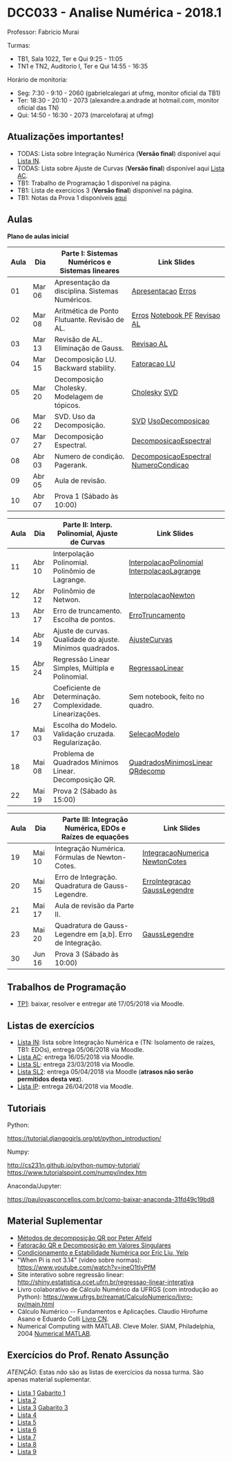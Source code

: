 ﻿DCC033 - Analise Numérica - 2018.1
==================================

Professor: Fabricio Murai

Turmas:
 * TB1, Sala 1022, Ter e Qui 9:25 - 11:05
 * TN1 e TN2, Auditorio I, Ter e Qui 14:55 - 16:35

Horário de monitoria:

 * Seg: 7:30 - 9:10 - 2060 (gabrielcalegari at ufmg, monitor oficial da TB1)
 * Ter: 18:30 - 20:10 - 2073 (alexandre.a.andrade at hotmail.com, monitor oficial das TN)
 * Qui: 14:50 - 16:30 - 2073 (marcelofaraj at ufmg)



Atualizações importantes!
-------------------------
 * TODAS: Lista sobre Integração Numérica (**Versão final**) disponível aqui [Lista IN].
 * TODAS: Lista sobre Ajuste de Curvas (**Versão final**) disponível aqui [Lista AC].
 * TB1: Trabalho de Programação 1 disponível na página.
 * TB1: Lista de exercícios 3 (**Versão final**) disponível na página.
 * TB1: Notas da Prova 1 disponíveis [aqui](https://docs.google.com/spreadsheets/d/1JBNt5ETcFQLfBDUVJyC8JDJnn6jJs_tcqGOYpMQ1FUg/edit?usp=sharing)


Aulas
-----

**Plano de aulas inicial**

|Aula  |  Dia     | Parte I: Sistemas Numéricos e Sistemas lineares | Link Slides |
|------|----------|--------------------------------------------------------------|-------------|
|01|Mar 06| Apresentação da disciplina. Sistemas Numéricos.  | [Apresentacao] [Erros]|
|02|Mar 08| Aritmética de Ponto Flutuante. Revisão de AL. | [Erros] [Notebook PF] [Revisao AL]|
|03|Mar 13| Revisão de AL. Eliminação de Gauss. | [Revisao AL] |
|04|Mar 15| Decomposição LU. Backward stability. | [Fatoracao LU] |
|05|Mar 20| Decomposição Cholesky. Modelagem de tópicos. | [Cholesky] [SVD] |
|06|Mar 22| SVD. Uso da Decomposição. | [SVD] [UsoDecomposicao] |
|07|Mar 27| Decomposição Espectral. | [DecomposicaoEspectral]|
|08|Abr 03| Numero de condição. Pagerank. | [DecomposicaoEspectral] [NumeroCondicao] |
|09|Abr 05| Aula de revisão. ||
|10|Abr 07| Prova 1 (Sábado às 10:00)  ||

|Aula  |  Dia     | Parte II: Interp. Polinomial, Ajuste de Curvas | Link Slides |
|------|----------|--------------------------------------------------------------|-------------|
|11 |Abr 10 | Interpolação Polinomial. Polinômio de Lagrange.  | [InterpolacaoPolinomial] [InterpolacaoLagrange]|
|12 |Abr 12 | Polinômio de Netwon.  | [InterpolacaoNewton]|
|13 |Abr 17 | Erro de truncamento. Escolha de pontos.  | [ErroTruncamento] |
|14 |Abr 19 | Ajuste de curvas. Qualidade do ajuste. Mínimos quadrados.  | [AjusteCurvas] |
|15 |Abr 24 | Regressão Linear Simples, Múltipla e Polinomial.  | [RegressaoLinear] |
|16 |Abr 27 | Coeficiente de Determinação. Complexidade. Linearizações.  | Sem notebook, feito no quadro. |
|17 |Mai 03 | Escolha do Modelo. Validação cruzada. Regularização.  | [SelecaoModelo] |
|18 |Mai 08 | Problema de Quadrados Mínimos Linear. Decomposição QR.  | [QuadradosMinimosLinear] [QRdecomp] |
|22 | Mai 19  | Prova 2 (Sábado às 15:00)                        | |


|Aula  |  Dia     | Parte III: Integração Numérica, EDOs e Raízes de equações    | Link Slides |
|------|----------|--------------------------------------------------------------|-------------|
|19 |Mai 10 | Integração Numérica. Fórmulas de Newton-Cotes.   | [IntegracaoNumerica] [NewtonCotes] | 
|20 |Mai 15 | Erro de Integração. Quadratura de Gauss-Legendre.  | [ErroIntegracao] [GaussLegendre]|
|21 |Mai 17 | Aula de revisão da Parte II.  | |
|23 |Mai 20 | Quadratura de Gauss-Legendre em [a,b]. Erro de Integração. | [GaussLegendre] |
|30 |Jun 16| Prova 3 (Sábado às 10:00)                                           |             |

Trabalhos de Programação
------------------------
 * [TP1]: baixar, resolver e entregar até 17/05/2018 via Moodle.


Listas de exercícios
--------------------
 * [Lista IN]: lista sobre Integração Numérica e (TN: Isolamento de raízes, TB1: EDOs), entrega 05/06/2018 via Moodle.
 * [Lista AC]: entrega 16/05/2018 via Moodle.
 * [Lista SL]: entrega 23/03/2018 via Moodle.
 * [Lista SL2]: entrega 05/04/2018 via Moodle (**atrasos não serão permitidos desta vez**).
 * [Lista IP]: entrega 26/04/2018 via Moodle.

Tutoriais
---------
Python:

https://tutorial.djangogirls.org/pt/python_introduction/

Numpy:

http://cs231n.github.io/python-numpy-tutorial/
https://www.tutorialspoint.com/numpy/index.htm

Anaconda/Jupyter:

https://paulovasconcellos.com.br/como-baixar-anaconda-31fd49c19bd8


Material Suplementar
--------------------
 * [Métodos de decomposição QR por Peter Alfeld](https://pdfs.semanticscholar.org/6b42/3dfa845827ca4dc57f6f1736754e938b9c58.pdf)
* [Fatoração QR e Decomposição em Valores Singulares](http://www.cs.princeton.edu/courses/archive/fall11/cos323/notes/cos323_f11_lecture09_svd.pdf)
* [Condicionamento e Estabilidade Numérica por Eric Liu, Yelp](http://web.mit.edu/ehliu/Public/Yelp/conditioning_and_precision.pdf)
 * "When Pi is not 3.14" (vídeo sobre normas): https://www.youtube.com/watch?v=ineO1tIyPfM
 * Site interativo sobre regressão linear: http://shiny.estatistica.ccet.ufrn.br/regressao-linear-interativa
 * Livro colaborativo de Cálculo Numérico da UFRGS (com introdução ao Python): https://www.ufrgs.br/reamat/CalculoNumerico/livro-py/main.html
 * Cálculo Numérico -- Fundamentos e Aplicações. Claudio Hirofume Asano e Eduardo Colli [Livro CN].
 * Numerical Computing with MATLAB. Cleve Moler. SIAM, Philadelphia, 2004 [Numerical MATLAB].


[Livro CN]: https://www.ime.usp.br/~asano/LivroNumerico/LivroNumerico.pdf
[Numerical MATLAB]: http://www.mathworks.com/moler/index_ncm.html


Exercícios do Prof. Renato Assunção
-----------------------------------
*ATENÇÃO*: Estas *não* são as listas de exercícios da nossa turma. São apenas material suplementar.
 * [Lista 1] [Gabarito 1]
 * [Lista 2]
 * [Lista 3] [Gabarito 3]
 * [Lista 4]
 * [Lista 5]
 * [Lista 6]
 * [Lista 7]
 * [Lista 8]
 * [Lista 9]

[Lista SL]: ../../ancn_slides/lista1.pdf
[Lista SL2]: ../../ancn_slides/lista2.pdf
[Lista IP]: ../../ancn_slides/lista3.pdf
[Lista AC]: ../../ancn_slides/listaAC.pdf
[Lista IN]: ../../ancn_slides/listaIN.pdf
[Lista 1]: http://homepages.dcc.ufmg.br/~assuncao/an/Lista01.pdf
[Gabarito 1]: http://homepages.dcc.ufmg.br/~assuncao/an/gabarito_lista_01.pdf
[Lista 2]: http://homepages.dcc.ufmg.br/~assuncao/an/Lista02.pdf
[Lista 3]: http://homepages.dcc.ufmg.br/~assuncao/an/Lista03.pdf
[Gabarito 3]: http://homepages.dcc.ufmg.br/~assuncao/an/gabarito_lista_03.pdf
[Lista 4]: http://homepages.dcc.ufmg.br/~assuncao/an/Lista04.pdf
[Lista 5]: http://homepages.dcc.ufmg.br/~assuncao/an/Lista05.pdf
[Lista 6]: http://homepages.dcc.ufmg.br/~assuncao/an/Exerc06.pdf
[Lista 7]: http://homepages.dcc.ufmg.br/~assuncao/an/Lista07.pdf
[Lista 8]: http://homepages.dcc.ufmg.br/~assuncao/an/Lista08.pdf
[Lista 9]: http://homepages.dcc.ufmg.br/~assuncao/an/Lista09.pdf

[Apresentacao]:../../ancn_slides/Apresentacao.pdf
[TP1]:../../ancn_slides/TP1.ipynb
[GaussLegendre]:https://nbviewer.jupyter.org/github/fabriciomurai/teaching/blob/master/ancn_slides/GaussLegendre.ipynb
[ErroIntegracao]:https://nbviewer.jupyter.org/github/fabriciomurai/teaching/blob/master/ancn_slides/ErroIntegracao.ipynb
[QuadradosMinimosLinear]:https://nbviewer.jupyter.org/github/fabriciomurai/teaching/blob/master/ancn_slides/QuadradosMinimosLinear.ipynb
[RegressaoLinear]:https://nbviewer.jupyter.org/github/fabriciomurai/teaching/blob/master/ancn_slides/RegressaoLinear.ipynb
[AjusteCurvas]:https://nbviewer.jupyter.org/github/fabriciomurai/teaching/blob/master/ancn_slides/AjusteCurvas.ipynb
[SelecaoModelo]:https://nbviewer.jupyter.org/github/fabriciomurai/teaching/blob/master/ancn_slides/SelecaoModelo.ipynb
[IntegracaoNumerica]:https://nbviewer.jupyter.org/github/fabriciomurai/teaching/blob/master/ancn_slides/IntegracaoNumerica.ipynb
[NewtonCotes]:https://nbviewer.jupyter.org/github/fabriciomurai/teaching/blob/master/ancn_slides/NewtonCotes.ipynb
[InterpolacaoPolinomial]:https://nbviewer.jupyter.org/github/fabriciomurai/teaching/blob/master/ancn_slides/InterpolacaoPolinomial.ipynb
[InterpolacaoLagrange]:https://nbviewer.jupyter.org/github/fabriciomurai/teaching/blob/master/ancn_slides/InterpolacaoLagrange.ipynb
[ErroTruncamento]:https://nbviewer.jupyter.org/github/fabriciomurai/teaching/blob/master/ancn_slides/ErroTruncamento.ipynb
[InterpolacaoNewton]:https://nbviewer.jupyter.org/github/fabriciomurai/teaching/blob/master/ancn_slides/InterpolacaoNewton.ipynb
[Notebook PF]:https://nbviewer.jupyter.org/github/fabriciomurai/teaching/blob/master/ancn_slides/PontoFlutuante.ipynb
[Revisao AL]:https://nbviewer.jupyter.org/github/fabriciomurai/teaching/blob/master/ancn_slides/RevisaoAL.ipynb
[Fatoracao LU]:https://nbviewer.jupyter.org/github/fabriciomurai/teaching/blob/master/ancn_slides/FatoracaoLU.ipynb
[Cholesky]:https://nbviewer.jupyter.org/github/fabriciomurai/teaching/blob/master/ancn_slides/Cholesky.ipynb
[SVD]:https://nbviewer.jupyter.org/github/fabriciomurai/teaching/blob/master/ancn_slides/SVD.ipynb
[UsoDecomposicao]:https://nbviewer.jupyter.org/github/fabriciomurai/teaching/blob/master/ancn_slides/UsoDecomposicao.ipynb
[NumeroCondicao]:https://nbviewer.jupyter.org/github/fabriciomurai/teaching/blob/master/ancn_slides/NumeroCondicao.ipynb
[DecomposicaoEspectral]:https://nbviewer.jupyter.org/github/fabriciomurai/teaching/blob/master/ancn_slides/DecomposicaoEspectral.ipynb


[00-Intro]: ../../ancn_slides/00te-Intro.pdf
[01-Pseudo]: ../../ancn_slides/01-Conceitos.pdf
[02-SL]: ../../ancn_slides/02-SistemasLineares.pdf
[02-AL]: ../../ancn_slides/A02-RevisaoAL.pdf
[03-SN]: ../../ancn_slides/A03-SistemasNumericos.pdf
[04-SL]: ../../ancn_slides/A04-SistemasLineares.pdf
[Aula05]: ../../ancn_slides/A05-DecomposicaoLU.pdf
[Aula06]: ../../ancn_slides/A06-Cholesky.pdf
[Aula07]: ../../ancn_slides/A07-UsoDecomposicao.pdf
[Aula08]: ../../ancn_slides/A08-Condicionamento.pdf
[Aula09]: ../../ancn_slides/A09-Interpolacao.pdf
[Aula10]: ../../ancn_slides/A10-PolinomioNewton.pdf
[Aula11]: ../../ancn_slides/A11-GregoryNewton.pdf
[Aula12]: ../../ancn_slides/A12-ErroInterpolacao.pdf
[Erros]: ../../ancn_slides/PontoFlutuanteErros.pdf
[QRdecomp]: ../../ancn_slides/QRdecomp.pdf
[QuizzTeorico]: ../../ancn_slides/quizz-theory.pdf
[GabaritoTeorico]: ../../ancn_slides/gabarito-theory.pdf
[Quizz01]: ../../ancn_slides/quizz01.pdf
[Quizz02]: ../../ancn_slides/gabarito02.pdf
[Quizz03]: ../../ancn_slides/gabarito03.pdf
[Quizz04]: ../../ancn_slides/gabarito04.pdf
[Quizz05]: ../../ancn_slides/gabarito05.pdf
[Quizz06]: ../../ancn_slides/gabarito06.pdf
[Quizz07]: ../../ancn_slides/gabarito07.pdf
[Quizz08]: ../../ancn_slides/gabarito08.pdf
[Quizz09]: ../../ancn_slides/gabarito09.pdf
[Maratona]: ../../ancn_slides/divulgacao-maratona.pdf
[Notas]: https://docs.google.com/spreadsheets/d/1s3jH3t-UhV2gQFDU8lJxeavxx06HK-6vq22bMz0Gnp4/edit?usp=sharing
[Formulario]: http://homepages.dcc.ufmg.br/~lcerf/slides/formulario.pdf

[P2-Notas]: https://drive.google.com/open?id=1ZbdjVT78HYdY5fVuoqiAxi1AelN-ngjD53r5_XgiG2s
[P1-Stats]: ../../ancn_slides/p1_stats.pdf
[P2-Stats]: ../../ancn_slides/p2_stats.pdf
[P1-Notas]: ../../ancn_slides/p1_notas_an.pdf
[Aula09]: ../../ancn_slides/A09-Interpolacao.pdf
[03-Interpolacao]: ../../ancn_slides/03-InterpolacaoPolinomial.pdf
